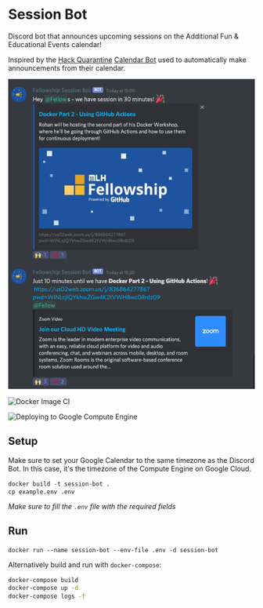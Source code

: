 # Session Bot

Discord bot that announces upcoming sessions on the Additional Fun & Educational Events calendar!

Inspired by the [Hack Quarantine](https://hackquarantine.com) [Calendar Bot](https://github.com/HackQuarantine/calendar-bot) used to automatically make announcements from their calendar.

![Example](img/example.png)

![Docker Image CI](https://github.com/MLH-Fellowship/session-bot/workflows/Docker%20Image%20CI/badge.svg)

![Deploying to Google Compute Engine](https://github.com/MLH-Fellowship/session-bot/workflows/Deploying%20to%20Google%20Compute%20Engine/badge.svg)

## Setup

Make sure to set your Google Calendar to the same timezone as the Discord Bot. In this case, it's the timezone of the Compute Engine on Google Cloud.

```
docker build -t session-bot .
cp example.env .env
```

_Make sure to fill the `.env` file with the required fields_

## Run

```
docker run --name session-bot --env-file .env -d session-bot
```

Alternatively build and run with `docker-compose`:

```bash
docker-compose build
docker-compose up -d
docker-compose logs -f
```
